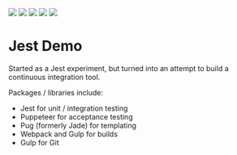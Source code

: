 ![](https://img.shields.io/badge/Coverage-100%25-brightgreen.svg)
![](https://img.shields.io/badge/Build-Passed-brightgreen.svg)
![](https://img.shields.io/twitter/follow/cgaeta.svg?style=social&label=Follow)
![](https://img.shields.io/github/issues/detail/last-update/badges/shields/979.svg)
![](https://img.shields.io/github/package-json/v/badges/shields.svg)

# Jest Demo

Started as a Jest experiment, but turned into an attempt to build a continuous integration tool.

Packages / libraries include:
* Jest for unit / integration testing
* Puppeteer for acceptance testing
* Pug (formerly Jade) for templating
* Webpack and Gulp for builds
* Gulp for Git
